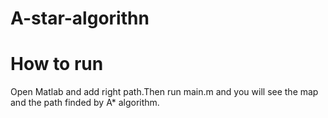 # A-star-algorithn
# How to run
Open Matlab and add right path.Then run main.m and you will see the map and the path finded by A* algorithm.
